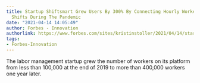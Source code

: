 ```yaml
---
title: Startup Shiftsmart Grew Users By 300% By Connecting Hourly Workers With Unfilled
  Shifts During The Pandemic
date: "2021-04-14 14:05:49"
author: Forbes - Innovation
authorlink: https://www.forbes.com/sites/kristinstoller/2021/04/14/startup-shiftsmart-grew-users-by-300-by-connecting-hourly-workers-with-unfilled-shifts-during-the-pandemic/
tags:
- Forbes-Innovation
---
```

The labor management startup grew the number of workers on its platform from less than 100,000 at the end of 2019 to more than 400,000 workers one year later.